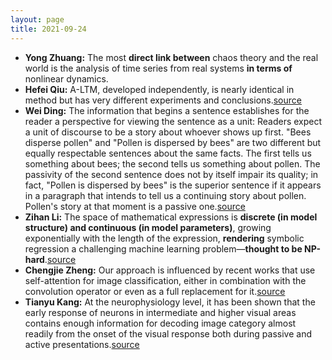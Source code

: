 ```yaml
---
layout: page
title: 2021-09-24
---
```

- **Yong Zhuang:** The most **direct link between** chaos theory and the real world is the analysis of time series from real systems **in terms of** nonlinear dynamics.
- **Hefei Qiu:** A-LTM, developed independently, is nearly identical in method but has very different experiments and conclusions.[source](https://arxiv.org/pdf/1606.09282.pdf)
- **Wei Ding:** The information that begins a sentence establishes for the reader a perspective for viewing the sentence as a unit: Readers expect a unit of discourse to be a story about whoever shows up first. "Bees disperse pollen" and "Pollen is dispersed by bees" are two different but equally respectable sentences about the same facts. The first tells us something about bees; the second tells us something about pollen. The passivity of the second sentence does not by itself impair its quality; in fact, "Pollen is dispersed by bees" is the superior sentence if it appears in a paragraph that intends to tell us a continuing story about pollen. Pollen's story at that moment is a passive one.[source](https://www.americanscientist.org/blog/the-long-view/the-science-of-scientific-writing)
- **Zihan Li:** The space of mathematical expressions is **discrete (in model structure) and continuous (in model parameters)**, growing exponentially with the length of the expression, **rendering** symbolic regression a challenging machine learning problem—**thought to be NP-hard**.[source](https://arxiv.org/abs/1912.04871)
- **Chengjie Zheng:** Our approach is influenced by recent works that use self-attention for image classification, either in combination with the convolution operator or even as a full replacement for it.[source](https://arxiv.org/pdf/2102.05095.pdf)
- **Tianyu Kang:** At the neurophysiology level, it has been shown that the early response of neurons in intermediate and higher visual areas contains enough information for decoding image category almost readily from the onset of the visual response both during passive and active presentations.[source](http://klab.tch.harvard.edu/publications/PDFs/gk7812.pdf)

